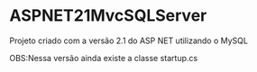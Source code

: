 # ASPNET21MvcSQLServer

Projeto criado com a versão 2.1 do ASP NET utilizando o MySQL

OBS:Nessa versão ainda existe a classe startup.cs
